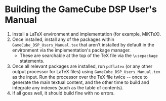 # Building the GameCube DSP User's Manual

1. Install a LaTeX environment and implementation (for example, MiKTeX).
2. Once installed, install any of the packages within `GameCube_DSP_Users_Manual.tex` that aren't installed
   by default in the environment via the implementation's package manager.
   - These are searchable at the top of the TeX file via the `\usepackage` statements.
3. Once all relevant packages are installed, run `pdflatex` (or any other output processor for LaTeX files) using `GameCube_DSP_Users_Manual.tex` as the input. Run the processor over the TeX file twice -- once to generate the main textual content, and the other time to build and integrate any indexes (such as the table of contents).
4. If all goes well, it should build fine with no errors.